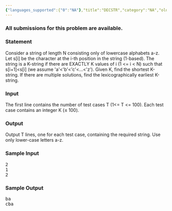 ```yaml
---
{"languages_supported":{"0":"NA"},"title":"DECSTR","category":"NA","old_version":true,"problem_code":"DECSTR","tags":{"0":"NA"},"layout":"problem"}
---
```


<h3> All submissions for this problem are available. </h3><h3>Statement</h3>
<p>
</p><p class="p1">Consider a string of length N consisting only of lowercase alphabets a-z. Let s[i] be the character at the i-th position in the string (1-based). The string is a K-string if there are EXACTLY K values of i (1 &lt;= i &lt; N) such that s[i+1]&lt;s[i] (we assume 'a'&lt;'b'&lt;'c'&lt;...&lt;'z'). Given K, find the shortest K-string. If there are multiple solutions, find the lexicographically earliest K-string.</p>

<h3>Input</h3>
<p>The first line contains the number of test cases T (1&lt;= T &lt;= 100). Each test case contains an integer K (≤ 100).</p>
<h3>Output</h3>
<p>Output T lines, one for each test case, containing the required string.  Use only lower-case letters a-z.</p>
<h3>Sample Input</h3>
<pre>2
1
2
</pre>
<h3>Sample Output</h3>
<pre>ba
cba
</pre>
<p></p>    